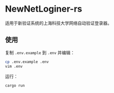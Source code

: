 # NewNetLoginer-rs

适用于新验证系统的上海科技大学网络自动验证登录器。

## 使用

复制 `.env.example` 到 `.env` 并编辑：

```bash
cp .env.example .env
vim .env
```

运行：

```bash
cargo run
```
